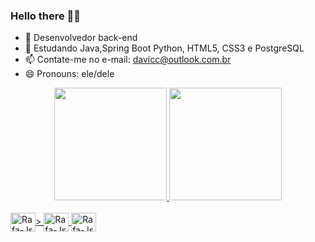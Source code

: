 ### Hello there 🖖🏻


- 🔭 Desenvolvedor back-end
- 🌱 Estudando Java,Spring Boot Python, HTML5, CSS3 e PostgreSQL
- 📫 Contate-me no e-mail: davicc@outlook.com.br
- 😄 Pronouns: ele/dele

<div align="center">
  <a href="https://github.com/DaviMacielCavalcante">
  <img height="180em" src="https://github-readme-stats.vercel.app/api?username=DaviMacielCavalcante&show_icons=true&theme=dark&include_all_commits=true&count_private=true"/>
  <img height="180em" src="https://github-readme-stats.vercel.app/api/top-langs/?username=DaviMacielCavalcante&layout=compact&langs_count=7&theme=dark"/>
</div>
<div style="display: inline_block"><br>
  <img align="center" alt="Rafa-Js" height="30" width="40" src="https://cdn.jsdelivr.net/gh/devicons/devicon/icons/java/java-original.svg" />> 
  <img align="center" alt="Rafa-Js" height="30" width="40" src="https://cdn.jsdelivr.net/gh/devicons/devicon/icons/spring/spring-original.svg" />
  <img align="center" alt="Rafa-Js" height="30" width="40" src="https://cdn.jsdelivr.net/gh/devicons/devicon/icons/linux/linux-original.svg" />


